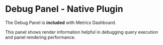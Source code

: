 # Debug Panel - Native Plugin

The Debug Panel is **included** with Metrics Dashboard.

This panel shows render information helpful in debugging query execution and panel rendering performance.

